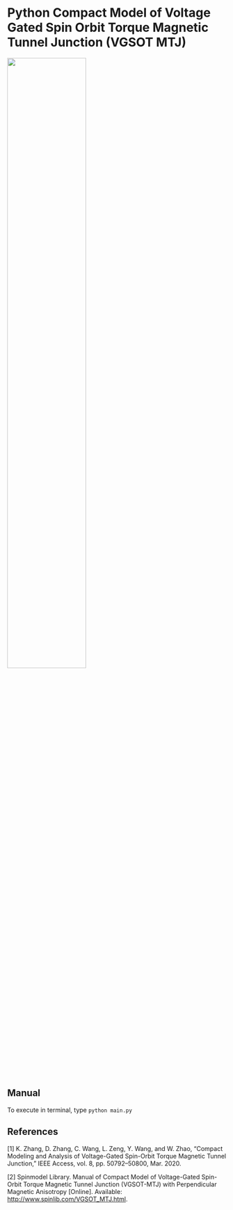 # Python Compact Model of Voltage Gated Spin Orbit Torque Magnetic Tunnel Junction (VGSOT MTJ)

<img src="https://user-images.githubusercontent.com/49577069/113982934-f09aac80-987b-11eb-9cbe-624090707383.png" width="60%" height="60%">

## Manual
To execute in terminal, type `python main.py`

## References

[1] K. Zhang, D. Zhang, C. Wang, L. Zeng, Y. Wang, and W. Zhao, “Compact Modeling and
Analysis of Voltage-Gated Spin-Orbit Torque Magnetic Tunnel Junction,” IEEE Access,
vol. 8, pp. 50792–50800, Mar. 2020.


[2] Spinmodel Library. Manual of Compact Model of Voltage-Gated Spin-Orbit Torque
Magnetic Tunnel Junction (VGSOT-MTJ) with Perpendicular Magnetic Anisotropy [Online].
Available: http://www.spinlib.com/VGSOT_MTJ.html.

